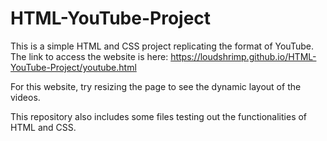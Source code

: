 # HTML-YouTube-Project
This is a simple HTML and CSS project replicating the format of YouTube. The link to access the website is here: https://loudshrimp.github.io/HTML-YouTube-Project/youtube.html

For this website, try resizing the page to see the dynamic layout of the videos.

This repository also includes some files testing out the functionalities of HTML and CSS.
